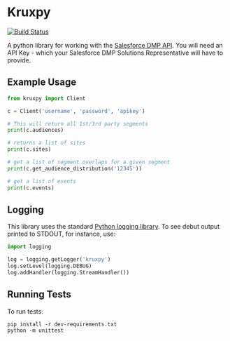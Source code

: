 # Kruxpy
[![Build Status](https://secure.travis-ci.org/theatlantic/kruxpy.png?branch=master)](https://travis-ci.org/theatlantic/kruxpy)

A python library for working with the [Salesforce DMP API](https://konsole.zendesk.com/hc/en-us/articles/216119137-Salesforce-DMP-API).  You will need an API Key - which your Salesforce DMP Solutions Representative will have to provide.


## Example Usage
```python
from kruxpy import Client

c = Client('username', 'password', 'apikey')

# This will return all 1st/3rd party segments
print(c.audiences)

# returns a list of sites
print(c.sites)

# get a list of segment overlaps for a given segment
print(c.get_audience_distribution('12345'))

# get a list of events
print(c.events)
```

## Logging
This library uses the standard [Python logging library](https://docs.python.org/3/library/logging.html).  To see debut output printed to STDOUT, for instance, use:

```python
import logging

log = logging.getLogger('kruxpy')
log.setLevel(logging.DEBUG)
log.addHandler(logging.StreamHandler())
```

## Running Tests
To run tests:

```
pip install -r dev-requirements.txt
python -m unittest
```
